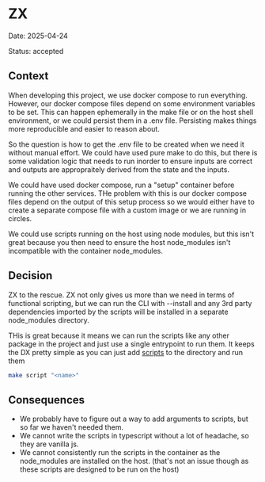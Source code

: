 # ZX

Date: 2025-04-24

Status: accepted

## Context

When developing this project, we use docker compose to run everything. However, our docker compose files depend on
some environment variables to be set. This can happen ephemerally in the make file or on the host shell environment,
or we could persist them in a .env file. Persisting makes things more reproducible and easier to reason about.

So the question is how to get the .env file to be created when we need it without manual effort. We could have used pure
make to do this, but there is some validation logic that needs to run inorder to ensure inputs are correct and outputs
are appropraitely derived from the state and the inputs.

We could have used docker compose, run a "setup" container before running the other services. THe problem with this is
our docker compose files depend on the output of this setup process so we would either have to create a separate compose
file with a custom image or we are running in circles.

We could use scripts running on the host using node modules, but this isn't great because you then need to ensure the host
node_modules isn't incompatible with the container node_modules.

## Decision

ZX to the rescue. ZX not only gives us more than we need in terms of functional scripting, but we can run the CLI with
--install and any 3rd party dependencies imported by the scripts will be installed in a separate node_modules directory.

THis is great because it means we can run the scripts like any other package in the project and just use a single entrypoint
to run them. It keeps the DX pretty simple as you can just add [scripts](../packages//scripts/src/) to the directory and run them

```bash
make script "<name>"
```

## Consequences

- We probably have to figure out a way to add arguments to scripts, but so far we haven't needed them.
- We cannot write the scripts in typescript without a lot of headache, so they are vanilla js.
- We cannot consistently run the scripts in the container as the node_modules are installed on the host. (that's not an issue though as these scripts are designed to be run on the host)

